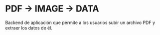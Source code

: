 # PDF -> IMAGE -> DATA

Backend de aplicación que permite a los usuarios subir un archivo PDF y extraer los datos de él.
